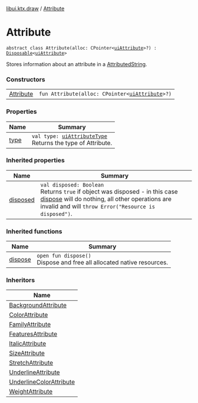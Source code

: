 [libui.ktx.draw](../README.md) / [Attribute](README.md)

# Attribute

`abstract class Attribute(alloc: CPointer<`[`uiAttribute`](../../libui/ui-attribute.md)`>?) : `[`Disposable`](../../libui.ktx/-disposable/README.md)`<`[`uiAttribute`](../../libui/ui-attribute.md)`> `

Stores information about an attribute in a [AttributedString](../-attributed-string/README.md).

### Constructors

| | |
|---|---|
| [Attribute](-attribute.md) | `fun Attribute(alloc: CPointer<`[`uiAttribute`](../../libui/ui-attribute.md)`>?)` |

### Properties

| Name | Summary |
|---|---|
| [type](type.md) | `val type: `[`uiAttributeType`](../../libui/ui-attribute-type.md)<br>Returns the type of Attribute. |

### Inherited properties

| Name | Summary |
|---|---|
| [disposed](../../libui.ktx/-disposable/disposed.md) | `val disposed: Boolean`<br>Returns `true` if object was disposed - in this case [dispose](../../libui.ktx/-disposable/dispose.md) will do nothing, all other operations are invalid and will `throw Error("Resource is disposed")`. |

### Inherited functions

| Name | Summary |
|---|---|
| [dispose](../../libui.ktx/-disposable/dispose.md) | `open fun dispose()`<br>Dispose and free all allocated native resources. |

### Inheritors

| Name |
|---|
| [BackgroundAttribute](../-background-attribute/README.md) |
| [ColorAttribute](../-color-attribute/README.md) |
| [FamilyAttribute](../-family-attribute/README.md) |
| [FeaturesAttribute](../-features-attribute/README.md) |
| [ItalicAttribute](../-italic-attribute/README.md) |
| [SizeAttribute](../-size-attribute/README.md) |
| [StretchAttribute](../-stretch-attribute/README.md) |
| [UnderlineAttribute](../-underline-attribute/README.md) |
| [UnderlineColorAttribute](../-underline-color-attribute/README.md) |
| [WeightAttribute](../-weight-attribute/README.md) |
